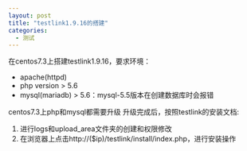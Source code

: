```yaml
---
layout: post
title: "testlink1.9.16的搭建"
categories:
  - 测试
---
```

在centos7.3上搭建testlink1.9.16，要求环境：
- apache(httpd)
- php version > 5.6
- mysql(mariadb) > 5.6：mysql-5.5版本在创建数据库时会报错  

centos7.3上php和mysql都需要升级
升级完成后，按照testlink的安装文档:
1. 进行logs和upload_area文件夹的创建和权限修改
2. 在浏览器上点击http://($ip)/testlink/install/index.php，进行安装操作
